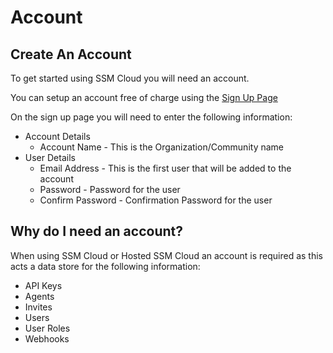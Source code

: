# Account

## Create An Account

To get started using SSM Cloud you will need an account.

You can setup an account free of charge using the <a href="/signup">Sign Up Page</a>

On the sign up page you will need to enter the following information:

-   Account Details
    -   Account Name - This is the Organization/Community name
-   User Details
    -   Email Address - This is the first user that will be added to the account
    -   Password - Password for the user
    -   Confirm Password - Confirmation Password for the user

## Why do I need an account?

When using SSM Cloud or Hosted SSM Cloud an account is required as this acts a data store for the following information:

-   API Keys
-   Agents
-   Invites
-   Users
-   User Roles
-   Webhooks
